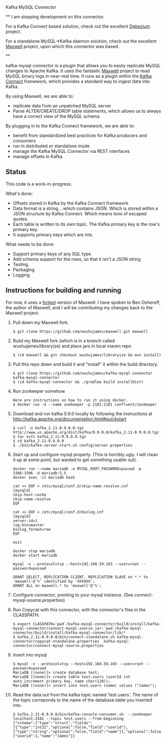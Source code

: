 Kafka MySQL Connector

**
I am stopping development on this connector.

For a Kafka Connect based solution, check out the excellent [Debezium](http://debezium.io) project.

For a standalone MySQL->Kafka daemon solution, check out the excellent [Maxwell](http://maxwells-daemon.io) project, upon which this connector was based.

**

kafka-mysql-connector is a plugin that allows you to easily replicate MySQL changes to Apache Kafka. It uses the fantastic [Maxwell](https://github.com/zendesk/maxwell) project to read MySQL binary logs in near-real time. It runs as a plugin within the [Kafka Connect](http://kafka.apache.org/090/documentation.html#connect) framework, which provides a standard way to ingest data into Kafka.

By using Maxwell, we are able to:
- replicate data from an unpatched MySQL server
- Parse ALTER/CREATE/DROP table statements, which allows us to always have a correct view of the MySQL schema

By plugging in to the Kafka Connect framework, we are able to:
- benefit from standardized best practices for Kafka producers and consumers
- run in distributed or standalone mode
- manage the Kafka MySQL Connector via REST interfaces
- manage offsets in Kafka

Status
------
This code is a work-in-progress.

What's done:
* Offsets stored in Kafka by the Kafka Connect framework
* Data format is a string... which contains JSON. Which is stored within a JSON structure by Kafka Connect. Which means tons of escaped quotes.
* Each table is written to its own topic. The Kafka primary key is the row's primary key.
* It supports primary keys which are ints.

What needs to be done:
* Support primary keys of any SQL type
* Add schema support for the rows, so that it isn't a JSON string
* Testing.
* Packaging
* Logging

Instructions for building and running
-------------------------------------
For now, it uses a [forked](https://github.com/wushujames/maxwell/tree/wushujames/libraryize) version of Maxwell. I have spoken to Ben Osheroff, the author of Maxwell, and I will be contributing my changes back to the Maxwell project.

1.  Pull down my Maxwell fork.
    ```
    $ git clone https://github.com/wushujames/maxwell.git maxwell
    ```

2.  Build my Maxwell fork (which is in a branch called wushujames/libraryize) and place jars in local maven repo
    ```
    $ (cd maxwell && git checkout wushujames/libraryize && mvn install)
    ```

3.  Pull this repo down and build it and "install" it within the build directory.
    ```
    $ git clone https://github.com/wushujames/kafka-mysql-connector kafka-mysql-connector
    $ (cd kafka-mysql-connector && ./gradlew build installDist)
    ```

4.  Run zookeeper somehow.
    ```
    Here are instructions on how to run it using docker.
    $ docker run -d --name zookeeper -p 2181:2181 confluent/zookeeper
    ```
    
5.  Download and run kafka 0.9.0 locally by following the instructions at http://kafka.apache.org/documentation.html#quickstart
    ```
    $ curl -o kafka_2.11-0.9.0.0.tgz http://www.us.apache.org/dist/kafka/0.9.0.0/kafka_2.11-0.9.0.0.tgz
    $ tar xvfz kafka_2.11-0.9.0.0.tgz
    $ cd kafka_2.11-0.9.0.0
    $ ./bin/kafka-server-start.sh config/server.properties
    ```

6.  Start up and configure mysql properly. (This is horribly ugly. I will clean it up at some point, but wanted to get something usable out).
    ```
    docker run --name mariadb -e MYSQL_ROOT_PASSWORD=passwd -p 3306:3306 -d mariadb:5.5
    docker exec -it mariadb bash

    cat << EOF > /etc/mysql/conf.d/skip-name-resolve.cnf
    [mysqld]
    skip-host-cache
    skip-name-resolve
    EOF

    cat << EOF > /etc/mysql/conf.d/binlog.cnf
    [mysqld]
    server-id=1
    log-bin=master
    binlog_format=row
    EOF

    exit

    docker stop mariadb
    docker start mariadb

    mysql -v --protocol=tcp --host=192.168.59.103 --user=root --password=passwd

    GRANT SELECT, REPLICATION CLIENT, REPLICATION SLAVE on *.* to 'maxwell'@'%' identified by 'XXXXXX';
    GRANT ALL on maxwell.* to 'maxwell'@'%';
    ```

7.  Configure connector, pointing to your mysql instance. (See connect-mysql-source.properties)

8.  Run Copycat with this connector, with the connector's files in the CLASSPATH.
    ```
    $ export CLASSPATH=`pwd`/kafka-mysql-connector/build/install/kafka-mysql-connector/connect-mysql-source.jar:`pwd`/kafka-mysql-connector/build/install/kafka-mysql-connector/lib/*
    $ kafka_2.11-0.9.0.0/bin/connect-standalone.sh kafka-mysql-connector/copycat-standalone.properties  kafka-mysql-connector/connect-mysql-source.properties
    ```

9.  Insert into mysql
    ```
    $ mysql -v --protocol=tcp --host=192.168.59.103 --user=root --password=passwd
    MariaDB [(none)]> create database test;
    MariaDB [(none)]> create table test.users (userId int auto_increment primary key, name char(128));
    MariaDB [(none)]> insert into test.users (name) values ("James");
    ```


10. Read the data out from the kafka topic named 'test.users'. The name of the topic correponds to the name of the database.table you inserted into.
    ```
    $ kafka_2.11-0.9.0.0/bin/kafka-console-consumer.sh  --zookeeper localhost:2181 --topic test.users --from-beginning
    {"schema":{"type":"struct","fields":[{"type":"int32","optional":false,"field":"userid"},{"type":"string","optional":false,"field":"name"}],"optional":false,"name":"test.users"},"payload":{"userid":1,"name":"James"}}
    ```
